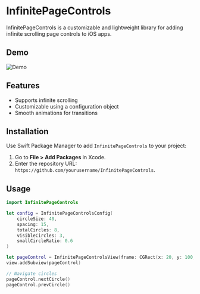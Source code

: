 # InfinitePageControls
InfinitePageControls is a customizable and lightweight library for adding infinite scrolling page controls to iOS apps.

## Demo
![Demo](Infinite%20Page%20Controls/App/demo.gif)

## Features
- Supports infinite scrolling
- Customizable using a configuration object
- Smooth animations for transitions

## Installation

Use Swift Package Manager to add `InfinitePageControls` to your project:

1. Go to **File > Add Packages** in Xcode.
2. Enter the repository URL: `https://github.com/yourusername/InfinitePageControls`.

## Usage

```swift
import InfinitePageControls

let config = InfinitePageControlsConfig(
    circleSize: 40,
    spacing: 15,
    totalCircles: 8,
    visibleCircles: 3,
    smallCircleRatio: 0.6
)

let pageControl = InfinitePageControlsView(frame: CGRect(x: 20, y: 100, width: 300, height: 60), config: config)
view.addSubview(pageControl)

// Navigate circles
pageControl.nextCircle()
pageControl.prevCircle()

```
